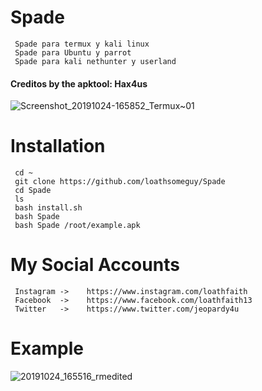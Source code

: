 # Spade
     Spade para termux y kali linux 
     Spade para Ubuntu y parrot
     Spade para kali nethunter y userland
     
#### Creditos by the apktool: Hax4us
     
![Screenshot_20191024-165852_Termux~01](https://user-images.githubusercontent.com/46208706/67531380-b0dc0700-f67f-11e9-8cde-9143f65d9765.jpg)

# Installation
     cd ~
     git clone https://github.com/loathsomeguy/Spade
     cd Spade
     ls
     bash install.sh
     bash Spade 
     bash Spade /root/example.apk
# My Social Accounts
     Instagram ->    https://www.instagram.com/loathfaith
     Facebook  ->    https://www.facebook.com/loathfaith13
     Twitter   ->    https://www.twitter.com/jeopardy4u
 
     
# Example
![20191024_165516_rmedited](https://user-images.githubusercontent.com/46208706/67531253-27c4d000-f67f-11e9-9165-6427a7c74659.png)
